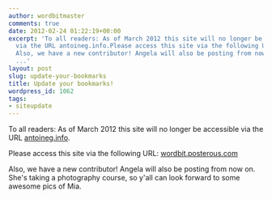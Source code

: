 ```yaml
---
author: wordbitmaster
comments: true
date: 2012-02-24 01:22:19+00:00
excerpt: 'To all readers: As of March 2012 this site will no longer be accessible
  via the URL antoineg.info.Please access this site via the following URL: wordbit.posterous.com
  Also, we have a new contributor! Angela will also be posting from now on. She''s
  ...'
layout: post
slug: update-your-bookmarks
title: Update your bookmarks!
wordpress_id: 1062
tags:
- siteupdate
---
```


To all readers: As of March 2012 this site will no longer be accessible via the URL [antoineg.info](http://antoineg.info).

Please access this site via the following URL: [wordbit.posterous.com](http://wordbit.posterous.com)

Also, we have a new contributor! Angela will also be posting from now on. She's taking a photography course, so y'all can look forward to some awesome pics of Mia.
